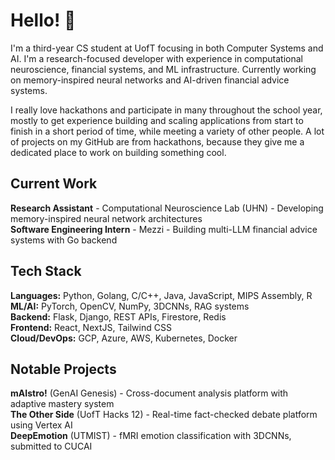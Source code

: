 # Hello! 👋

I'm a third-year CS student at UofT focusing in both Computer Systems and AI. I'm a research-focused developer with experience in computational neuroscience, financial systems, and ML infrastructure. Currently working on memory-inspired neural networks and AI-driven financial advice systems.

I really love hackathons and participate in many throughout the school year, mostly to get experience building and scaling applications from start to finish in a short period of time, while meeting a variety of other people. A lot of projects on my GitHub are from hackathons, because they give me a dedicated place to work on building something cool.

## Current Work

**Research Assistant** - Computational Neuroscience Lab (UHN) - Developing memory-inspired neural network architectures  
**Software Engineering Intern** - Mezzi - Building multi-LLM financial advice systems with Go backend  

## Tech Stack

**Languages:** Python, Golang, C/C++, Java, JavaScript, MIPS Assembly, R  
**ML/AI:** PyTorch, OpenCV, NumPy, 3DCNNs, RAG systems  
**Backend:** Flask, Django, REST APIs, Firestore, Redis  
**Frontend:** React, NextJS, Tailwind CSS  
**Cloud/DevOps:** GCP, Azure, AWS, Kubernetes, Docker

## Notable Projects

**mAIstro!** (GenAI Genesis) - Cross-document analysis platform with adaptive mastery system  
**The Other Side** (UofT Hacks 12) - Real-time fact-checked debate platform using Vertex AI  
**DeepEmotion** (UTMIST) - fMRI emotion classification with 3DCNNs, submitted to CUCAI

<!--
**Steelcrawler/Steelcrawler** is a ✨ _special_ ✨ repository because its `README.md` (this file) appears on your GitHub profile.

Here are some ideas to get you started:

- 🔭 I’m currently working on ...
- 🌱 I’m currently learning ...
- 👯 I’m looking to collaborate on ...
- 🤔 I’m looking for help with ...
- 💬 Ask me about ...
- 📫 How to reach me: ...
- 😄 Pronouns: ...
- ⚡ Fun fact: ...
-->
